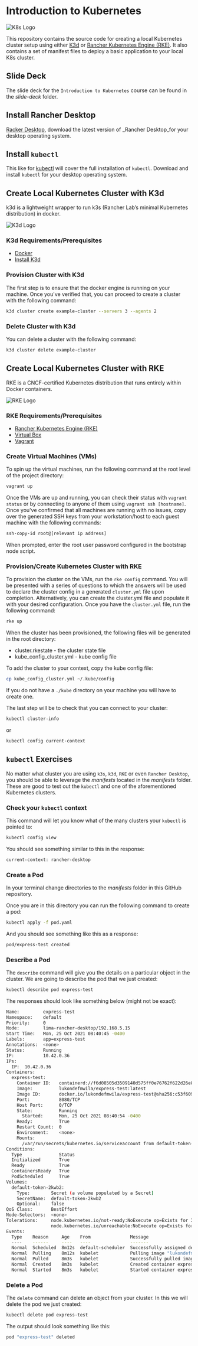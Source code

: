 # Introduction to Kubernetes

![K8s Logo](Kubernetes_Logo.png)

This repository contains the source code for creating a local Kubernetes cluster setup using either [K3d](https://k3d.io/v4.4.8/) or [Rancher Kubernetes Engine (RKE)](https://rancher.com/docs/rke/latest/en/). It also contains a set of manifest files to deploy a basic application to your local K8s cluster.

## Slide Deck

The slide deck for the `Introduction to Kubernetes` course can be found in the *slide-deck* folder.

## Install Rancher Desktop

[Racker Desktop](https://github.com/rancher-sandbox/rancher-desktop/releases), download the latest version of _Rancher Desktop_for your desktop operating system.

## Install `kubectl`

This like for [kubectl](https://kubernetes.io/docs/tasks/tools/) will cover the full installation of `kubectl`. Download and install `kubectl` for your desktop operating system.

## Create Local Kubernetes Cluster with K3d

k3d is a lightweight wrapper to run k3s (Rancher Lab’s minimal Kubernetes distribution) in docker.

![K3d Logo](k3d-logo.png)

### K3d Requirements/Prerequisites

- [Docker](https://docs.docker.com/engine/install/)
- [Install K3d](https://k3d.io/v4.4.8/#installation)

### Provision Cluster with K3d

The first step is to ensure that the docker engine is running on your machine. Once you've verified that, you can proceed to create a cluster with the following command:

``` bash
k3d cluster create example-cluster --servers 3 --agents 2
```

### Delete Cluster with K3d

You can delete a cluster with the following command:

``` bash
k3d cluster delete example-cluster
```

## Create Local Kubernetes Cluster with RKE

RKE is a CNCF-certified Kubernetes distribution that runs entirely within Docker containers.

![RKE Logo](rke.png)

### RKE Requirements/Prerequisites

- [Rancher Kubernetes Engine (RKE)](https://rancher.com/docs/rke/latest/en/installation/)
- [Virtual Box](https://www.virtualbox.org/wiki/Downloads)
- [Vagrant](https://www.vagrantup.com/docs/installation)

### Create Virtual Machines (VMs)

To spin up the virtual machines, run the following command at the root level of the project directory:

``` bash
vagrant up
```

Once the VMs are up and running, you can check their status with `vagrant status` or by connecting to anyone of them using `vagrant ssh [hostname]`. Once you've confirmed that all machines are running with no issues, copy over the generated SSH keys from your workstation/host to each guest machine with the following commands:

``` bash
ssh-copy-id root@[relevant ip address]
```

When prompted, enter the root user password configured in the bootstrap node script.

### Provision/Create Kubernetes Cluster with RKE

To provision the cluster on the VMs, run the `rke config` command. You will be presented with a series of questions to which the answers will be used to declare the cluster config in a generated `cluster.yml` file upon completion. Alternatively, you can create the cluster.yml file and populate it with your desired configuration. Once you have the `cluster.yml` file, run the following command:

``` bash
rke up
```

When the cluster has been provisioned, the following files will be generated in the root directory:

- cluster.rkestate - the cluster state file 
- kube_config_cluster.yml - kube config file

To add the cluster to your context, copy the kube config file:

``` bash
cp kube_config_cluster.yml ~/.kube/config
```

If you do not have a `./kube` directory on your machine you will have to create one.

The last step will be to check that you can connect to your cluster:

``` bash
kubectl cluster-info
```

or

``` bash
kubectl config current-context
```

## `kubectl` Exercises

No matter what cluster you are using `k3s`, `k3d`, `RKE` or even `Rancher Desktop`, you should be able to leverage the _manifests_ located in the *manifests* folder. These are good to test out the `kubectl` and one of the aforementioned Kubernetes clusters.

### Check your `kubectl` context

This command will let you know what of the many clusters your `kubectl` is pointed to:

``` bash
kubectl config view
```

You should see something similar to this in the response:

``` bash
current-context: rancher-desktop
```

### Create a Pod

In your terminal change directories to the *manifests* folder in this GitHub repository.

Once you are in this directory you can run the following command to create a pod:

```bash
kubectl apply -f pod.yaml 
```

And you should see something like this as a response:

```bash
pod/express-test created
```

### Describe a Pod

The `describe` command will give you the details on a particular object in the cluster. We are going to describe the pod that we just created:

```bash
kubectl describe pod express-test
```

The responses should look like something below (might not be exact):

```bash
Name:         express-test
Namespace:    default
Priority:     0
Node:         lima-rancher-desktop/192.168.5.15
Start Time:   Mon, 25 Oct 2021 08:40:45 -0400
Labels:       app=express-test
Annotations:  <none>
Status:       Running
IP:           10.42.0.36
IPs:
  IP:  10.42.0.36
Containers:
  express-test:
    Container ID:   containerd://f6d08505d3509140d575ff0e76762f622d26e8c3cc1d54b20713eb49ba91b3e2
    Image:          lukondefmwila/express-test:latest
    Image ID:       docker.io/lukondefmwila/express-test@sha256:c53f609cb6daadc3e161745c969b7446694205925fe2ce33f461b5c980cbd8ef
    Port:           8080/TCP
    Host Port:      0/TCP
    State:          Running
      Started:      Mon, 25 Oct 2021 08:40:54 -0400
    Ready:          True
    Restart Count:  0
    Environment:    <none>
    Mounts:
      /var/run/secrets/kubernetes.io/serviceaccount from default-token-2kwb2 (ro)
Conditions:
  Type              Status
  Initialized       True 
  Ready             True 
  ContainersReady   True 
  PodScheduled      True 
Volumes:
  default-token-2kwb2:
    Type:        Secret (a volume populated by a Secret)
    SecretName:  default-token-2kwb2
    Optional:    false
QoS Class:       BestEffort
Node-Selectors:  <none>
Tolerations:     node.kubernetes.io/not-ready:NoExecute op=Exists for 300s
                 node.kubernetes.io/unreachable:NoExecute op=Exists for 300s
Events:
  Type    Reason     Age    From               Message
  ----    ------     ----   ----               -------
  Normal  Scheduled  8m12s  default-scheduler  Successfully assigned default/express-test to lima-rancher-desktop
  Normal  Pulling    8m12s  kubelet            Pulling image "lukondefmwila/express-test:latest"
  Normal  Pulled     8m3s   kubelet            Successfully pulled image "lukondefmwila/express-test:latest" in 8.463684s
  Normal  Created    8m3s   kubelet            Created container express-test
  Normal  Started    8m3s   kubelet            Started container express-test
```

### Delete a Pod

The `delete` command can delete an object from your cluster. In this we will delete the pod we just created:

```bash
kubectl delete pod express-test
```

The output should look something like this:

```bash
pod "express-test" deleted
```

